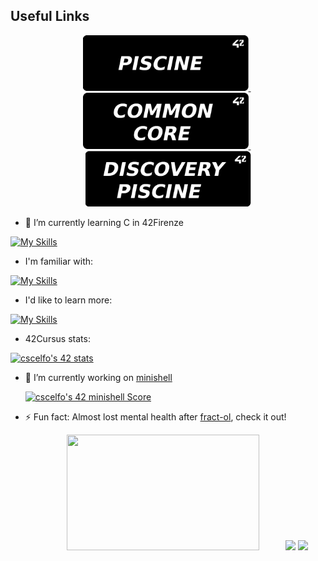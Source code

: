 ## Useful Links

<p float="left" align="center">
  <a href="https://github.com/jotavare/42-resources">
    <img src="https://github.com/Scelfo42/Scelfo42/blob/main/42_banners/Piscine-banner.png" width="265"/>
  </a>
  &nbsp;
  <a href="https://github.com/jotavare/42-piscine">
    <img src="https://github.com/Scelfo42/Scelfo42/blob/main/42_banners/Common-Core-banner.png" width="265"/>
  </a>
  &nbsp;
  <a href="https://github.com/jotavare/42-common-core">
    <img src="https://github.com/Scelfo42/Scelfo42/blob/main/42_banners/Discovery-Piscine-banner.png" width="265"/>
  </a>
</p>

* 🌱 I’m currently learning C in 42Firenze

[![My Skills](https://skillicons.dev/icons?i=c)](https://skillicons.dev)

* I'm familiar with:

[![My Skills](https://skillicons.dev/icons?i=vim,bash,md,html,css,js)](https://skillicons.dev)

* I'd like to learn more:

[![My Skills](https://skillicons.dev/icons?i=aws,cpp,typescript)](https://skillicons.dev)

* 42Cursus stats:

[![cscelfo's 42 stats](https://badge42.vercel.app/api/v2/clg22s3a2000608ml2qvs6aly/stats?cursusId=21&coalitionId=283)](https://github.com/JaeSeoKim/badge42)

* 🔭 I’m currently working on <a href="https://github.com/Scelfo42/Minishell">minishell</a>

  [![cscelfo's 42 minishell Score](https://badge42.vercel.app/api/v2/clg22s3a2000608ml2qvs6aly/project/3112055)](https://github.com/JaeSeoKim/badge42)

* ⚡ Fun fact: Almost lost mental health after <a href="https://github.com/Scelfo42/fract-ol">fract-ol</a>, check it out!

  <p align="center">
    <img width="80%" src="https://github-readme-streak-stats.herokuapp.com/?user=Scelfo42&theme=radical" height="185" />
  
    <img src="https://github-readme-stats.vercel.app/api?username=Scelfo42&show_icons=true&theme=radical" height="185" />
    <img src="https://github-readme-stats.vercel.app/api/top-langs/?username=Scelfo42&layout=compact&theme=radical&langs_count=10" height="185" />
  </p>
<!--
**Scelfo42/Scelfo42** is a ✨ _special_ ✨ repository because its `README.md` (this file) appears on your GitHub profile.

Here are some ideas to get you started:

- 
- 
- 👯 I’m looking to collaborate on ...
- 🤔 I’m looking for help with ...
- 💬 Ask me about ...
- 📫 How to reach me: ...
- 😄 Pronouns: ...
-->
